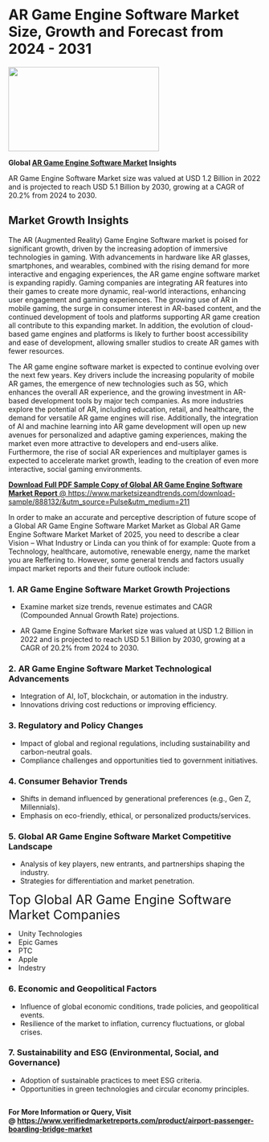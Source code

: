 <H1>AR Game Engine Software Market Size, Growth and Forecast from 2024 - 2031</H1><img class="aligncenter size-medium wp-image-584254" src="https://thirdeyenews.in/wp-content/uploads/2024/09/Global-Market-Research-300x168.jpeg" alt="" width="300" height="168" /><p><strong>Global&nbsp;<a href="https://www.marketsizeandtrends.com/download-sample/888132/&amp;utm_source=Pulse&amp;utm_medium=211">AR Game Engine Software Market</a> Insights</strong></p><p>AR Game Engine Software Market size was valued at USD 1.2 Billion in 2022 and is projected to reach USD 5.1 Billion by 2030, growing at a CAGR of 20.2% from 2024 to 2030.</p><p><h2>Market Growth Insights</h2> <p>The AR (Augmented Reality) Game Engine Software market is poised for significant growth, driven by the increasing adoption of immersive technologies in gaming. With advancements in hardware like AR glasses, smartphones, and wearables, combined with the rising demand for more interactive and engaging experiences, the AR game engine software market is expanding rapidly. Gaming companies are integrating AR features into their games to create more dynamic, real-world interactions, enhancing user engagement and gaming experiences. The growing use of AR in mobile gaming, the surge in consumer interest in AR-based content, and the continued development of tools and platforms supporting AR game creation all contribute to this expanding market. In addition, the evolution of cloud-based game engines and platforms is likely to further boost accessibility and ease of development, allowing smaller studios to create AR games with fewer resources.</p> <p><a href="#"></a></p> <p>The AR game engine software market is expected to continue evolving over the next few years. Key drivers include the increasing popularity of mobile AR games, the emergence of new technologies such as 5G, which enhances the overall AR experience, and the growing investment in AR-based development tools by major tech companies. As more industries explore the potential of AR, including education, retail, and healthcare, the demand for versatile AR game engines will rise. Additionally, the integration of AI and machine learning into AR game development will open up new avenues for personalized and adaptive gaming experiences, making the market even more attractive to developers and end-users alike. Furthermore, the rise of social AR experiences and multiplayer games is expected to accelerate market growth, leading to the creation of even more interactive, social gaming environments.</p> <p><a href="#"></p><p><span class=""><strong>Download Full PDF Sample Copy of Global AR Game Engine Software Market Report</strong> @ <a href="https://www.marketsizeandtrends.com/download-sample/888132/&amp;utm_source=Pulse&amp;utm_medium=211" target="_blank">https://www.marketsizeandtrends.com/download-sample/888132/&amp;utm_source=Pulse&amp;utm_medium=211</a></span></p><p>In order to make an accurate and perceptive description of future scope of a Global&nbsp;AR Game Engine Software Market Market as Global&nbsp;AR Game Engine Software Market Market of 2025, you need to describe a clear Vision &ndash; What Industry or Linda can you think of for example: Quote from a Technology, healthcare, automotive, renewable energy, name the market you are Reffering to. However, some general trends and factors usually impact market reports and their future outlook include:</p><h3>1.&nbsp;<strong>AR Game Engine Software Market Growth Projections</strong></h3><ul><li>Examine market size trends, revenue estimates and CAGR (Compounded Annual Growth Rate) projections.</li><li><p>AR Game Engine Software Market size was valued at USD 1.2 Billion in 2022 and is projected to reach USD 5.1 Billion by 2030, growing at a CAGR of 20.2% from 2024 to 2030.</p></li></ul><h3>2.&nbsp;<strong>AR Game Engine Software Market Technological Advancements</strong></h3><ul><li>Integration of AI, IoT, blockchain, or automation in the industry.</li><li>Innovations driving cost reductions or improving efficiency.</li></ul><h3>3.&nbsp;<strong>Regulatory and Policy Changes</strong></h3><ul><li>Impact of global and regional regulations, including sustainability and carbon-neutral goals.</li><li>Compliance challenges and opportunities tied to government initiatives.</li></ul><h3>4.&nbsp;<strong>Consumer Behavior Trends</strong></h3><ul><li>Shifts in demand influenced by generational preferences (e.g., Gen Z, Millennials).</li><li>Emphasis on eco-friendly, ethical, or personalized products/services.</li></ul><h3>5.&nbsp;<strong>Global AR Game Engine Software Market Competitive Landscape</strong></h3><ul><li>Analysis of key players, new entrants, and partnerships shaping the industry.</li><li>Strategies for differentiation and market penetration.</li></ul><p data-pm-slice="1 1 []"><span style="color: inherit; font-family: inherit; font-size: 25px;">Top Global AR Game Engine Software Market Companies</span></p><div class="" data-test-id=""><p><li>Unity Technologies</li><li> Epic Games</li><li> PTC</li><li> Apple</li><li> Indestry</li></p></div><h3>6.&nbsp;<strong>Economic and Geopolitical Factors</strong></h3><ul><li>Influence of global economic conditions, trade policies, and geopolitical events.</li><li>Resilience of the market to inflation, currency fluctuations, or global crises.</li></ul><h3>7.&nbsp;<strong>Sustainability and ESG (Environmental, Social, and Governance)</strong></h3><ul><li>Adoption of sustainable practices to meet ESG criteria.</li><li>Opportunities in green technologies and circular economy principles.</li></ul><h2><strong style="font-size: 14px;">For More Information or Query, Visit @&nbsp;</strong><a style="background-color: #ffffff; font-size: 14px;" href="https://www.marketsizeandtrends.com/report/ar-game-engine-software-market-/" target="_blank">https://www.verifiedmarketreports.com/product/airport-passenger-boarding-bridge-market</a></h2>
